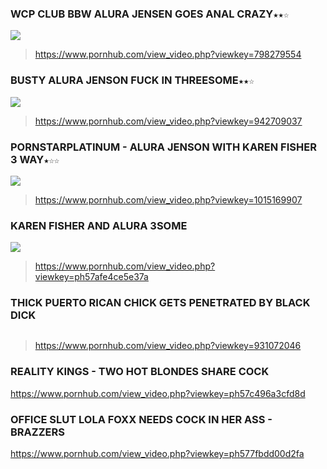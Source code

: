 ### WCP CLUB BBW ALURA JENSEN GOES ANAL CRAZY`★★☆`
![](https://ci.phncdn.com/videos/201406/15/28160211/original/(m=ecuKGgaaaa)(mh=qwdQE24D6DFHgK9H)2.jpg)
>https://www.pornhub.com/view_video.php?viewkey=798279554
### BUSTY ALURA JENSON FUCK IN THREESOME`★★☆`
![](https://bi.phncdn.com/videos/201501/06/37063871/original/(m=ecuKGgaaaa)(mh=y1u_4ouTRP7GNOKM)11.jpg)
>https://www.pornhub.com/view_video.php?viewkey=942709037
### PORNSTARPLATINUM - ALURA JENSON WITH KAREN FISHER 3 WAY`★☆☆`
![](https://bi.phncdn.com/videos/201412/04/35621441/original/(m=ecuKGgaaaa)(mh=s7h4mGF2VHbmAaIR)7.jpg)
>https://www.pornhub.com/view_video.php?viewkey=1015169907
### KAREN FISHER AND ALURA 3SOME
![](https://bi.phncdn.com/videos/201608/14/85737651/original/(m=ecuKGgaaaa)(mh=meTZvDscH2qIY7fM)13.jpg)
>https://www.pornhub.com/view_video.php?viewkey=ph57afe4ce5e37a
### THICK PUERTO RICAN CHICK GETS PENETRATED BY BLACK DICK
![]()
>https://www.pornhub.com/view_video.php?viewkey=931072046
### REALITY KINGS - TWO HOT BLONDES SHARE COCK
https://www.pornhub.com/view_video.php?viewkey=ph57c496a3cfd8d
### OFFICE SLUT LOLA FOXX NEEDS COCK IN HER ASS - BRAZZERS
https://www.pornhub.com/view_video.php?viewkey=ph577fbdd00d2fa
